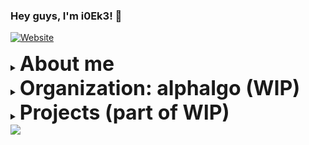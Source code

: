 ### Hey guys, I'm i0Ek3! 👏

[![Website](https://img.shields.io/website?label=i0Ek3&style=for-the-badge&url=https%3A%2F%2Fi0Ek3.github.io)](https://i0Ek3.github.io)

<details><summary><strong style='font-size:2rem;'>About me</strong></summary>

- 🎓 LNU
- 🔭 Currently working on my own project.
- 🌱 Currently learning Golang/ML/DL etc.
- 👯 I’m looking to collaborate on Open Source project.
- 💬 Ask me about what you want to know.
- 📫 How to reach me: GitHub only.
- 😄 Pronouns: I don't give a shit.
- ⚡ Fun fact: Fat guy.

</details>

<details><summary><strong style='font-size:2rem;'>Organization: alphalgo (WIP)</strong></summary>

<h3>Open Data Structre</h3><ul>

<li><a href='https://github.com/alphalgo/openstack'>openstack</a>: An expanded open stack data structre.</li>

<li><a href='https://github.com/alphalgo/openqueue'>openqueue</a>: An expanded open queue data structre.</li>

<li><a href='https://github.com/alphalgo/openmap'>openmap</a>: An expanded open map data structre.</li>

<li><a href='https://github.com/alphalgo/regnidorhcs'>regnidorhcs</a>: A backward conception of schrodinger.</li>

<li><a href='https://github.com/alphalgo/timewheel'>timewheel</a>: An expanded open timewheel data structre.</li>

<li><a href='https://github.com/alphalgo/yportne'>yportne</a>: A backward data structre.</li>

</ul>
</details>

</details>

<details><summary><strong style='font-size:2rem;'>Projects (part of WIP)</strong></summary>

<h3>Anything</h3><ul>
  
<li><a href='https://github.com/i0Ek3/co'>co</a>: A Go tool to obfuscate/deobfuscate the code.</li>

<li><a href='https://github.com/i0Ek3/masa'>masa</a>: A memory allocation simulation algorithm.</li>

<li><a href='https://github.com/i0Ek3/IACM'>IACM</a>: An improved DPoS consensus implementation.</li>

<li><a href='https://github.com/i0Ek3/Cybertron'>Cybertron</a>: Transformers.</li>

<li><a href='https://github.com/i0Ek3/m4'>m4</a>: A tiny container.</li>

<li><a href='https://github.com/i0Ek3/i0sh'>i0sh</a>: A simple Linux Shell.</li>

<li><a href='https://github.com/i0Ek3/TinyOne'>TinyOne</a>: A simple FTP server.</li>

<li><a href='https://github.com/i0Ek3/go_tests'>go_tests</a>: Learning Go with TDD.</li>

<li><a href='https://github.com/i0Ek3?tab=repositories'>More projectes...</a></li>

</ul>
</details>


<img src="https://github-readme-stats.vercel.app/api?username=i0Ek3&show_icons=true&hide_border=true&theme=radical" />
